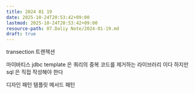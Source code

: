 ```yaml
---
title: 2024 01 19
date: 2025-10-24T20:53:42+09:00
lastmod: 2025-10-24T20:53:42+09:00
resource-path: 07.Daliy Note/2024-01-19.md
draft: true
---
```

transection 트랜젝션

마이바티스 jdbc template 은 쿼리의 중복 코드를 제거하는 라이브러리 이다 하지만 sql 은 직접 작성해야 한다

디자인 패턴
템플릿 메서드 패턴